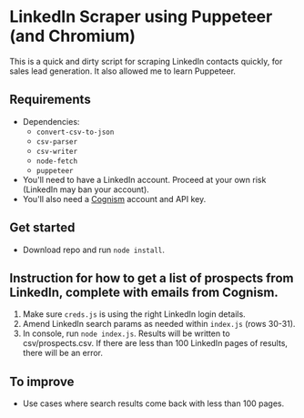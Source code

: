 # LinkedIn Scraper using Puppeteer (and Chromium)

This is a quick and dirty script for scraping LinkedIn contacts quickly, for sales lead generation. It also allowed me to learn Puppeteer.

## Requirements
- Dependencies:
  - `convert-csv-to-json`
  - `csv-parser`
  - `csv-writer`
  - `node-fetch`
  - `puppeteer`
- You'll need to have a LinkedIn account. Proceed at your own risk (LinkedIn may ban your account).
- You'll also need a [Cognism](https://cognism.com) account and API key.

## Get started
- Download repo and run `node install`.

## Instruction for how to get a list of prospects from LinkedIn, complete with emails from Cognism.

1. Make sure ```creds.js``` is using the right LinkedIn login details.
2. Amend LinkedIn search params as needed within ```index.js``` (rows 30-31).
3. In console, run ```node index.js```. Results will be written to csv/prospects.csv. If there are less than 100 LinkedIn pages of results, there will be an error.

## To improve

- Use cases where search results come back with less than 100 pages.